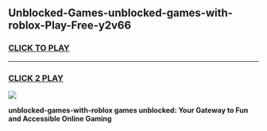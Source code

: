 
## Unblocked-Games-unblocked-games-with-roblox-Play-Free-y2v66
<h3>
<a href="https://premium76.site?title=unblocked-games-with-roblox&ref=20A">CLICK TO PLAY</a></h3>
<hr>

<h3>
<a href="https://premium76.site?title=unblocked-games-with-roblox&ref=20A">CLICK 2 PLAY</a>
  
</h3>

<a href="https://premium76.site?title=unblocked-games-with-roblox&ref=20A"><img src="https://clearcache.store/games.png"></a>


**unblocked-games-with-roblox games unblocked: Your Gateway to Fun and Accessible Online Gaming**
